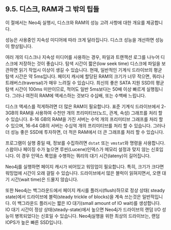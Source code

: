 ## 9.5. 디스크, RAM과 그 밖의 팁들
<div class="abstract">
<p>이 절에서는 Neo4j 실행시, 디스크와 RAM의 성능 고려 사항에 대한 개요를 제공합니다.
</div> 
성능은 사용중인 지속성 미디어에 따라 크게 달라집니다. 디스크 성능을 개선하면 성능이 향상됩니다.

여러 개의 디스크나 지속성 미디어를 사용하는 경우, 파일과 트랜잭션 로그를 나누어 디스크에 저장하는 것이 좋습니다. 탐색 시간이 짧은(low seek time) 디스크에 파일을 보관하면 읽기 작업시 이상이 생길 수 있습니다. 현재, 일반적인 기계식 드라이브의 평균 탐색 시간은 약 5ms입니다. 페이지 캐시에 할당된 RAM의 크기가 너무 작으면, 쿼리나 트래버스(traversal)가 매우 느려질 수 있습니다. 최신의 좋은 SATA 지원 SSD의 평균 탐색 시간이 100ms 미만이므로, 적어도 일반 5ms보다는 50배 이상 빠르게 실행됩니다. 그러나 여전히 RAM에 액세스하는 것보다 수십배, 또는 수백배 느립니다.

디스크 액세스를 적게하려면 더 많은 RAM이 필요합니다. 표준 기계식 드라이브에서 2-3GB의 RAM을 사용하여 수천만 개의 프리미티브(노드, 관계, 속성) 그래프를 처리 할 수 있습니다. 8-16 GB의 RAM을 가진 서버는 수억 개의 프리미티브 그래프를 처리 할 수 있으며, 16-64 GB의 서버는 수십억 개의 프리미티브를 처리 할 수 있습니다. 그러나 더 성능 좋은 SSD에 투자하면, 더 적은 RAM에서 더 큰 그래프를 처리 할 수 있습니다.

프로그램이 실행 중일 때, 정보를 수집하려면 `dstat` 또는 `vmstat`와 명령을 사용합니다. 스왑이나 페이징 수가 높으면 루씬(Lucene)인덱스가 메모리 설정과 맞지 않는 신호입니다. 이 경우 인덱스 룩업을 수행하는 쿼리의 대기 시간(lateny)이 길어집니다.

Neo4j를 실행하면 페이지 캐시가 비어있고 워밍업이 필요합니다. 특히, 크기가 크다면 워밍업에 시간이 오래 걸릴 수 있습니다. 드라이브에서 많은 블럭이 읽혀지면서, 오랜 대기 시간(wait time)은 드물지 않습니다.

또한 Neo4j는 백그라운드에서 페이지 캐시를 플러시(flush)하므로 정상 상태( steady state)에서 드라이브에 블럭(steady trickle of blocks)을 계속 쓰는것은 일반적입니다. 이 백그라운드 플러시는 짧은 IO 대기(small amount of IO wait)를 생성합니다. IO 대기 시간이 정상 상태(steady-state)에서 높으면 Neo4j가 드라이브의 랜덤 I/O 성능이 병목되었다는 신호일 수 있습니다. Neo4j실행을 위한 최상의 드라이브는, 랜덤 IOPS가 높은 빠른 SSD입니다.
